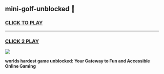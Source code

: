 
## mini-golf-unblocked 👋
<h3>
<a href="https://premium.freeplayer.one?title=mini-golf-unblocked&ref=14F">CLICK TO PLAY</a></h3>
<hr>

<h3>
<a href="https://premium.freeplayer.one?title=mini-golf-unblocked&ref=14F">CLICK 2 PLAY</a>
  
</h3>

<a href="https://premium.freeplayer.one?title=mini-golf-unblocked&ref=12F/"><img src="https://clearcache.store/games.png"></a>


**worlds hardest game unblocked: Your Gateway to Fun and Accessible Online Gaming**
